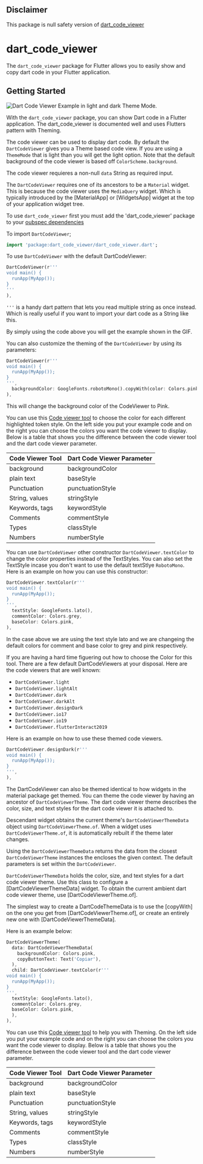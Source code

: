 ## Disclaimer
This package is null safety version of [dart_code_viewer](https://pub.dev/packages/dart_code_viewer)

# dart_code_viewer

The `dart_code_viewer` package for Flutter allows you to easily show and copy dart code in your Flutter application.

## Getting Started

![Dart Code Viewer Example in light and dark Theme Mode.](images/dart_code_viewer.gif)

With the `dart_code_viewer` package, you can show Dart code in a Flutter application. The dart_code_viewer is documented well and uses Flutters pattern with Theming.

The code viewer can be used to display dart code. By default the `DartCodeViewer` gives you a Theme based code view. If you are using a `ThemeMode` that is light than you will get the light option. Note that the default background of the code viewer is based off `ColorScheme.background`.

The code viewer requieres a non-null `data` String as required input.

The `DartCodeViewer` requires one of its ancestors to be a `Material` widget. This is because the code viewer uses the `MediaQuery` widget. Which is typically introduced by the [MaterialApp] or [WidgetsApp] widget at the top of your application widget tree.

To use `dart_code_viewer` first you must add the 'dart_code_viewer' package to your [oubspec dependencies](https://pub.dev/packages/dart_code_viewer#-installing-tab-)

To import `DartCodeViewer`;

```dart
import 'package:dart_code_viewer/dart_code_viewer.dart';
```

To use `DartCodeViewer` with the default DartCodeViewer:

```dart
DartCodeViewer(r'''
void main() {
  runApp(MyApp());
}
'''
),
```

`'''` is a handy dart pattern that lets you read multiple string as once instead. Which is really useful if you want to import your dart code as a String like this.

By simply using the code above you will get the example shown in the GIF.

You can also customize the theming of the `DartCodeViewer` by using its parameters:

```dart
DartCodeViewer(r'''
void main() {
  runApp(MyApp());
}
''',
  backgroundColor: GoogleFonts.robotoMono().copyWith(color: Colors.pink),
),
```

This will change the background color of the CodeViewer to Pink.

You can use this [Code viewer tool](https://romannurik.github.io/SlidesCodeHighlighter/) to choose the color for each different highlighted token style. On the left side you put your example code and on the right you can choose the colors you want the code viewer to display. Below is a table that shows you the difference between the code viewer tool and the dart code viewer parameter.

| Code Viewer Tool | Dart Code Viewer Parameter |
| --- | --- |
| background | backgroundColor |
| plain text | baseStyle |
|  Punctuation | punctuationStyle |
|  String, values | stringStyle |
|  Keywords, tags | keywordStyle |
|  Comments | commentStyle |
|  Types | classStyle |
|  Numbers | numberStyle |

You can use `DartCodeViewer` other constructor `DartCodeViewer.textColor` to change the color properties instead of the TextStyles. You can also set the TextStyle incase you don't want to use the default textStlye `RobotoMono`. Here is an example on how you can use this constructor:

```dart
DartCodeViewer.textColor(r'''
void main() {
  runApp(MyApp());
}
''',
  textStyle: GoogleFonts.lato(),
  commentColor: Colors.grey,
  baseColor: Colors.pink,
),
```

In the case above we are using the text style lato and we are changeing the default colors for comment and base color to grey and pink respectively.

If you are having a hard time figuering out how to choose the Color for this tool. There are a few default DartCodeViewers at your disposal. Here are the code viewers that are well known:

- `DartCodeViewer.light`
- `DartCodeViewer.lightAlt`
- `DartCodeViewer.dark`
- `DartCodeViewer.darkAlt`
- `DartCodeViewer.designDark`
- `DartCodeViewer.io17`
- `DartCodeViewer.io19`
- `DartCodeViewer.flutterInteract2019`

Here is an example on how to use these themed code viewers.

```dart
DartCodeViewer.designDark(r'''
void main() {
  runApp(MyApp());
}
''',
),
```

The DartCodeViewer can also be themed identical to how widgets in the material package get themed. You can theme the code viewer by having an ancestor of `DartCodeViewerTheme`. The dart code viewer theme describes the color, size, and text styles for the dart code viewer it is attached to.

Descendant widget obtains the current theme's `DartCodeViewerThemeData` object using `DartCodeViewerTheme.of`. When a widget uses `DartCodeViewerTheme.of`, it is automatically rebuilt if the theme later changes.

Using the `DartCodeViewerThemeData` returns the data from the closest `DartCodeViewerTheme` instances the encloses the given context. The default parameters is set within the `DartCodeViewer`.

`DartCodeViewerThemeData` holds the color, size, and text styles for a dart code viewer theme. Use this class to configure a [DartCodeViewerThemeData] widget. To obtain the current ambient dart code viewer theme, use [DartCodeViewerTheme.of].

The simplest way to create a DartCodeThemeData is to use the [copyWith] on the one you get from [DartCodeViewerTheme.of], or create an entirely new one with [DartCodeViewerThemeData].

Here is an example below:

```dart
DartCodeViewerTheme(
  data: DartCodeViewerThemeData(
    backgroundColor: Colors.pink,
    copyButtonText: Text('Copiar'),
  ),
  child: DartCodeViewer.textColor(r'''
void main() {
  runApp(MyApp());
}
''',
  textStyle: GoogleFonts.lato(),
  commentColor: Colors.grey,
  baseColor: Colors.pink,
  ),
),
```

You can use this [Code viewer tool](https://romannurik.github.io/SlidesCodeHighlighter/) to help you with Theming. On the left side you put your example code and on the right you can choose the colors you want the code viewer to display. Below is a table that shows you the difference between the code viewer tool and the dart code viewer parameter.

| Code Viewer Tool | Dart Code Viewer Parameter |
| --- | --- |
| background | backgroundColor |
| plain text | baseStyle |
|  Punctuation | punctuationStyle |
|  String, values | stringStyle |
|  Keywords, tags | keywordStyle |
|  Comments | commentStyle |
|  Types | classStyle |
|  Numbers | numberStyle |
